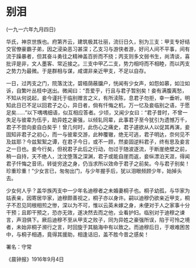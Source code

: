 # 别泪

 

(一九一六年九月四日)

 

华氏，神京世族也。府第齐云，建筑极其壮丽，流衍日久，别为三支：甲支专好结交官僚豪霸子弟，因之浸染恶习甚深；乙支习与游侠者游，好问人间不平事，间有流于躁暴者，但其奋斗勇往之精神盖百折而不挠；丙支则多文弱书生，尚清谈，喜批评是非，文人墨客、常近接之。三支中甲乙二支，势力相埒而不相睦，而以丙支之势力为最微。于是群相与谋，咸谓非亲近甲支，不足以自存。

一日，过丙支之门，院落沈沈，碧梧荫蔽牖户，恍闻有少女声，如怨如慕，如泣如诉，自繁叶丛枝中送出。微闻曰：“吾爱乎，行且与君子暂别矣！妾有满腹离愁，不知从何说起，妾今谨托于临别赠言之义，有所渎陈，息君子勿拒，幸一垂听。明知此日已不足以回君子之心，异日者，倘有忏悔之机，万一忆及妾临别之语，于愿足矣……”以下喁喁细语，似互相应答者。少顷，又闻少女曰：“君子昔时，不曾一失足与彼辈为伍乎，助异姓之豪强，以倾轧同辈，此事君子至今犹引为遗憾万千，君子不尝向妾自白矣乎！曾几何时，此伤心之痛史，君子遽欲从人以促其再演，妾固知非君子之初心，而一与彼辈交游，此种覆辙，绝无可逃，君子明达，奈何见不及兹耶？今兹絮絮之谭，在君子今日，或不一顾，然妾固逆料君子，终有思及妾言之一日也。妾今行矣，但祝君子此后之行动，勿过于随波逐流，于断崖绝壁之前，稍一自持，天不绝人，沈沈堕落之深渊，君子或能自崖而返，妾纵漂泊天涯，得闻君子忏悔之音讯，转徙穷途之身，仍当求所以效命于君子之前矣。今与君子别矣！珍重珍重！”少女言已，匆匆出门，与少年握手后，犹以泪眼频顾少年，始掉头去。

少女何人乎？盖华族丙支中一少年名迪穆者之未婚妻桐子也。桐子幼孤，与华家为姑表亲，因寄居华家，迪穆颇善视之，桐子亦以身许。嗣以迪穆仍欲亲近甲支，桐子不忍见同根相煎之惨，深以为不可，惟以云英未嫁之身，未便对于人之家事十分干预；且即干预之，恐亦无效，遂决然去而之他，业看护妇。临别对于迪穆之谏言，声泪俱下。厥后迪穆不至从甲支之败子，同为异姓之豪强所误，陷于可怜之境者，未始非桐子濒行之言，时回旋于其脑海中有以致之。而迪穆后日，于艰难困苦中，与桐子相遇，竟得其援助，相逢话旧，盖不胜今昔之感矣！

 

署名：守常

《晨钟报》1916年9月4日

 

 

 

